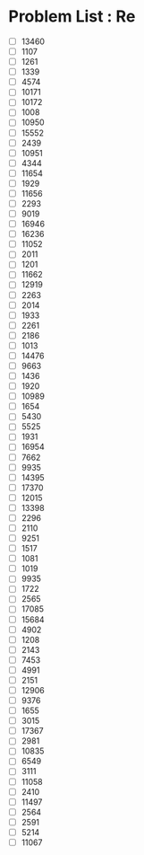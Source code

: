 # Problem List : Re

- [ ] 13460
- [ ] 1107
- [ ] 1261
- [ ] 1339
- [ ] 4574
- [ ] 10171
- [ ] 10172
- [ ] 1008
- [ ] 10950
- [ ] 15552
- [ ] 2439
- [ ] 10951
- [ ] 4344
- [ ] 11654
- [ ] 1929
- [ ] 11656
- [ ] 2293
- [ ] 9019
- [ ] 16946
- [ ] 16236
- [ ] 11052
- [ ] 2011
- [ ] 1201
- [ ] 11662
- [ ] 12919
- [ ] 2263
- [ ] 2014
- [ ] 1933
- [ ] 2261
- [ ] 2186
- [ ] 1013
- [ ] 14476
- [ ] 9663
- [ ] 1436
- [ ] 1920
- [ ] 10989
- [ ] 1654
- [ ] 5430
- [ ] 5525
- [ ] 1931
- [ ] 16954
- [ ] 7662
- [ ] 9935
- [ ] 14395
- [ ] 17370
- [ ] 12015
- [ ] 13398
- [ ] 2296
- [ ] 2110
- [ ] 9251
- [ ] 1517
- [ ] 1081
- [ ] 1019
- [ ] 9935
- [ ] 1722
- [ ] 2565
- [ ] 17085
- [ ] 15684
- [ ] 4902
- [ ] 1208
- [ ] 2143
- [ ] 7453
- [ ] 4991
- [ ] 2151
- [ ] 12906
- [ ] 9376
- [ ] 1655
- [ ] 3015
- [ ] 17367
- [ ] 2981
- [ ] 10835
- [ ] 6549
- [ ] 3111
- [ ] 11058
- [ ] 2410
- [ ] 11497
- [ ] 2564
- [ ] 2591
- [ ] 5214
- [ ] 11067